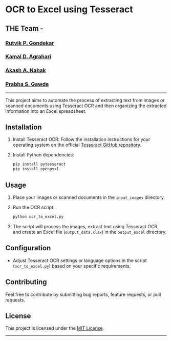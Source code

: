 # OCR to Excel using Tesseract

## THE Team -
### [Rutvik P. Gondekar](https://github.com/Rutvikgg)   
### [Kamal D. Agrahari](https://github.com/kamalagrahari03) 
### [Akash A. Nahak](https://github.com/ak2484) 
### [Prabha S. Gawde](https://github.com/Prabha85) 

---

This project aims to automate the process of extracting text from images or scanned documents using Tesseract OCR and then organizing the extracted information into an Excel spreadsheet.

## Installation

1. Install Tesseract OCR: Follow the installation instructions for your operating system on the official [Tesseract GitHub repository](https://github.com/tesseract-ocr/tesseract).

2. Install Python dependencies:
   ```bash
   pip install pytesseract
   pip install openpyxl
   ```

## Usage

1. Place your images or scanned documents in the `input_images` directory.

2. Run the OCR script:
   ```bash
   python ocr_to_excel.py
   ```

3. The script will process the images, extract text using Tesseract OCR, and create an Excel file (`output_data.xlsx`) in the `output_excel` directory.

## Configuration

- Adjust Tesseract OCR settings or language options in the script (`ocr_to_excel.py`) based on your specific requirements.


## Contributing

Feel free to contribute by submitting bug reports, feature requests, or pull requests.

## License

This project is licensed under the [MIT License](LICENSE).

---
